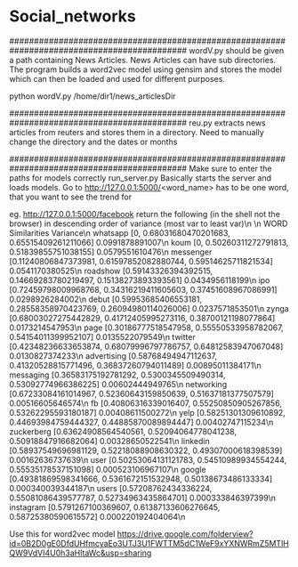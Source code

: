 # Social_networks

############################################################################################
wordV.py should be given a path containing News Articles.
News Articles can have sub directories.
The program builds a word2vec model using gensim and stores the model which can then be loaded and used for different purposes.

python wordV.py /home/dir1/news_articlesDir

############################################################################################
reu.py extracts news articles from reuters and stores them in a directory.
Need to manually change the directory and the dates or months

############################################################################################
Make sure to enter the paths for models correctly
run_server.py 
Basically starts the server and loads models.
Go to  http://127.0.0.1:5000/<word_name>
<word-name> has to be one word, that you want to see the trend for

eg.  http://127.0.0.1:5000/facebook
return the following (in the shell not the browser) in descending order of variance (most var to least var)\n
\n
WORD      Similarities                                  Variance\n
whatsapp [0, 0.68031680470201683, 0.65515409261211066] 0.0991878891007\n
koum [0, 0.50260311272791813, 0.51839855751038155] 0.0579551610476\n
messenger [0.11240806847373981, 0.61597852082880744, 0.59514625711821534] 0.0541170380525\n
roadshow [0.59143326394392515, 0.14669283780219497, 0.15138273893393561] 0.0434956118199\n
ipo [0.72459798009968768, 0.34316219411605603, 0.37451608967086991] 0.0298926284002\n
debut [0.59953685406553181, 0.28558358970423769, 0.26094980114026006] 0.0237571853501\n
zynga [0.68003027275442829, 0.41712405995273116, 0.38700121198077864] 0.0173214547953\n
page [0.30186777518547958, 0.55550533958782067, 0.54154011399952107] 0.0135522079549\n
twitter [0.42348236633653874, 0.68079996797786757, 0.64812583947067048] 0.0130827374233\n
advertising [0.58768494947112637, 0.41320528815771496, 0.36837260794011489] 0.00895011384171\n
messaging [0.36583175192781292, 0.5300345509490314, 0.53092774966386225] 0.00602444949765\n
networking [0.67233084161014967, 0.52360643159850639, 0.51637181377507579] 0.00516605646574\n
fb [0.40806316339016407, 0.55250850905267856, 0.53262295593180187] 0.00408611500272\n
yelp [0.58251301309610892, 0.44693984759444327, 0.44885870089894447] 0.00402747115234\n
zuckerberg [0.63624908564540561, 0.52094064778041238, 0.50918847916682064] 0.00328650522541\n
linkedin [0.58937549696981129, 0.52218088908630322, 0.49307000618398539] 0.00162636737639\n
user [0.50253064131121783, 0.54510989934554244, 0.55535178537151098] 0.000523106967107\n
google [0.49381869598341666, 0.5361672151532948, 0.50138673486133334] 0.000340039344187\n
users [0.57208762434336224, 0.55081086439577787, 0.52734963435864701] 0.000333846397399\n
instagram [0.5791267100369607, 0.61387133606276645, 0.58725380590615572] 0.000220192404064\n



Use this for word2vec model
https://drive.google.com/folderview?id=0B2D0gE0DfdUHfmcyaEo3UTJ3U1FWTTM5dC1WeF9xYXNWRmZ5MTlHQW9VdVI4U0h3aHltaWc&usp=sharing


